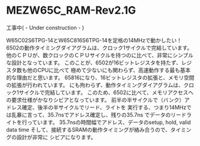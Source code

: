 # MEZW65C_RAM-Rev2.1G

工事中( - Under construction - )
<br>

W65C02S6TPG-14とW65C816S6TPG-14を定格の14MHzで動かしたい！
6502の動作タイミングダイアグラムは、クロック1サイクルで完結しています。
他のＣＰＵが、数クロックのＣＰＵサイクルを持つのに比べて、非常にシンプル
な設計となっています。
このことが、6502が16ビットレジスタを持たず、レジスタ数も他のCPUに比べて
極めて少ないにも関わらず、高速動作する最も基本的な理由だと思います。
65816になり、16ビットレジスタの拡張と、メモリ空間の拡張が行われています。
にも拘わらず、動作タイミングダイアグラムは、クロック1サイクルで完結しています。
このため、6502に比べて、メモリアクセスへの要求仕様がかなりシビアとなっています。
前半の半サイクルで（バンク）アドレス確定、後半の半サイクルでリード、ライトを
実行する、つまり14MHzでは乱暴に言って、35.7nsでアドレス確定し、残りの35.7ns
でデータのリードライトを行っています。
35.7nsの時間幅でアドレス、データのsetup, hold, valid data time
そして、接続するSRAMの動作タイミングが絡み合うので、タイミングの設計が非常に
シビアになります。
